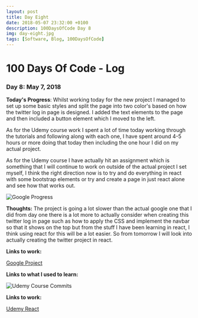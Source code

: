 ```yaml
---
layout: post
title: Day Eight
date: 2018-05-07 23:32:00 +0100
description: 100DaysOfCode Day 8
img: day-eight.jpg
tags: [Software, Blog, 100DaysOfCode]
---
```


# 100 Days Of Code - Log 

### Day 8: May 7, 2018

**Today's Progress**: Whilst working today for the new project I managed to set up some basic styles and split the page into two color's based on how the twitter log in page is designed. I added the text elements to the page and then included a button element which I moved to the left.

As for the Udemy course work I spent a lot of time today working through the tutorials and following along with each one, I have spent around 4-5 hours or more doing that today then including the one hour I did on my actual project.

As for the Udemy course I have actually hit an assignment which is something that I will continue to work on outside of the actual project I set myself, I think the right direction now is to try and do everything in react with some bootstrap elements or try and create a page in just react alone and see how that works out.

![Google Progress]({{site.baseurl}}/assets/img/twitter-progress.png)

**Thoughts:** The project is going a lot slower than the actual google one that I did from day one there is a lot more to actually consider when creating this twitter log in page such as how to apply the CSS and implement the navbar so that it shows on the top but from the stuff I have been learning in react, I think using react for this will be a lot easier. So from tomorrow I will look into actually creating the twitter project in react.


**Links to work:** 

[Google Project](https://github.com/NathanScott85/google/)

**Links to what I used to learn:**

![Udemy Course Commits]({{site.baseurl}}/assets/img/UdemyCommits.png)

**Links to work:** 

[Udemy React](https://github.com/NathanScott85/react-complete-guide)
